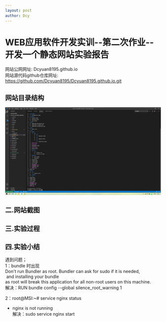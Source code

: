 ```yaml
---
layout: post
author: Dcy
---
```


# WEB应用软件开发实训--第二次作业--开发一个静态网站实验报告

网站公网网址: Dcyuan8195.github.io  
网站源代码github仓库网址: https://github.com/Dcyuan8195/Dcyuan8195.github.io.git

## 网站目录结构  

![网站目录结构](https://github.com/Dcyuan8195/Dcyuan8195.github.io/blob/master/%E7%BD%91%E7%AB%99%E7%9B%AE%E5%BD%95%E7%BB%93%E6%9E%84.png)    

## 二.网站截图  


## 三.实验过程  


## 四.实验小结  
遇到问题；   
1：bundle 时出现  
Don't run Bundler as root. Bundler can ask for sudo if it is needed,   and installing your bundle  
as root will break this application for all non-root users on this machine.  
解决：RUN bundle config --global silence_root_warning 1  

2：root@MSI:~# service nginx status  
 * nginx is not running  
解决：sudo service nginx start  
